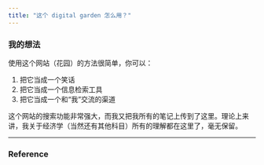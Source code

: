 ```yaml
---
title: "这个 digital garden 怎么用？"
---
```


### 我的想法

使用这个网站（花园）的方法很简单，你可以：

1. 把它当成一个笑话
2. 把它当成一个信息检索工具
3. 把它当成一个和“我”交流的渠道

这个网站的搜索功能非常强大，而我又把我所有的笔记上传到了这里。理论上来讲，我关于经济学（当然还有其他科目）所有的理解都在这里了，毫无保留。

---



### Reference 

